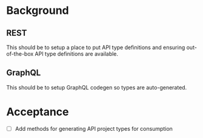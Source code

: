 # Background

## REST

This should be to setup a place to put API type definitions and ensuring out-of-the-box API type definitions are available.

## GraphQL

This should be to setup GraphQL codegen so types are auto-generated.

# Acceptance

- [ ] Add methods for generating API project types for consumption
